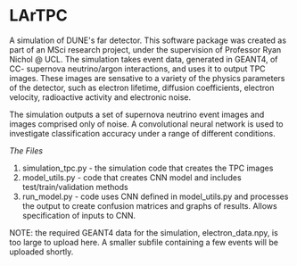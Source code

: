 # LArTPC
A simulation of DUNE's far detector. This software package was created as part of an MSci research project, under the supervision of Professor Ryan Nichol @ UCL. The simulation takes event data, generated in GEANT4, of CC- supernova neutrino/argon interactions, and uses it to output TPC images. These images are sensative to a variety of the physics parameters of the detector, such as electron lifetime, diffusion coefficients, electron velocity, radioactive activity and electronic noise.

The simulation outputs a set of supernova neutrino event images and images comprised only of noise. A convolutional neural network is used to investigate classification accuracy under a range of different conditions. 

*The Files* 
1) simulation_tpc.py - the simulation code that creates the TPC images
2) model_utils.py    - code that creates CNN model and includes test/train/validation methods 
3) run_model.py      - code uses CNN defined in model_utils.py and processes the output to create confusion matrices and graphs of        results. Allows specification of inputs to CNN. 

NOTE: the required GEANT4 data for the simulation, electron_data.npy, is too large to upload here. A smaller subfile containing a few events will be uploaded shortly. 
